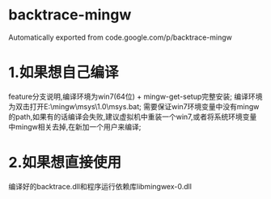 # backtrace-mingw
Automatically exported from code.google.com/p/backtrace-mingw

# 1.如果想自己编译
feature分支说明,编译环境为win7(64位) + mingw-get-setup完整安装;
编译环境为双击打开E:\mingw\msys\1.0\msys.bat;
需要保证win7环境变量中没有mingw的path,如果有的话编译会失败,建议虚拟机中重装一个win7,或者将系统环境变量中mingw相关去掉,在新加一个用户来编译;

# 2.如果想直接使用
编译好的backtrace.dll和程序运行依赖库libmingwex-0.dll
